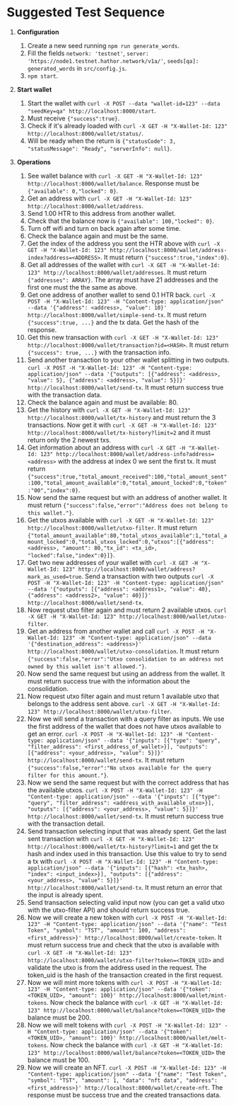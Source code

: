 # Suggested Test Sequence

1. **Configuration**
    1. Create a new seed running `npm run generate_words`.
    1. Fill the fields `network: 'testnet'`, `server: 'https://node1.testnet.hathor.network/v1a/'`, `seeds[qa]: generated_words` in `src/config.js`.
    1. `npm start`.

1. **Start wallet**
    1. Start the wallet with `curl -X POST --data "wallet-id=123" --data "seedKey=qa" http://localhost:8000/start`.
    1. Must receive `{"success":true}`.
    1. Check if it's already loaded with `curl -X GET -H "X-Wallet-Id: 123" http://localhost:8000/wallet/status/`.
    1. Will be ready when the return is `{"statusCode": 3, "statusMessage": "Ready", "serverInfo": null}`.

1. **Operations**
    1. See wallet balance with `curl -X GET -H "X-Wallet-Id: 123" http://localhost:8000/wallet/balance`. Response must be `{"available": 0,"locked": 0}`.
    1. Get an address with `curl -X GET -H "X-Wallet-Id: 123" http://localhost:8000/wallet/address`.
    1. Send 1.00 HTR to this address from another wallet.
    1. Check that the balance now is `{"available": 100,"locked": 0}`.
    1. Turn off wifi and turn on back again after some time.
    1. Check the balance again and must be the same.
    1. Get the index of the address you sent the HTR above with `curl -X GET -H "X-Wallet-Id: 123" http://localhost:8000/wallet/address-index?address=<ADDRESS>`. It must return `{"success":true,"index":0}`.
    1. Get all addresses of the wallet with `curl -X GET -H "X-Wallet-Id: 123" http://localhost:8000/wallet/addresses`. It must return `{"addresses": ARRAY}`. The array must have 21 addresses and the first one must the the same as above.
    1. Get one address of another wallet to send 0.1 HTR back. `curl -X POST -H "X-Wallet-Id: 123" -H "Content-type: application/json" --data '{"address": <address>, "value": 10}' http://localhost:8000/wallet/simple-send-tx`. It must return `{"success":true, ...}` and the tx data. Get the hash of the response.
    1. Get this new transaction with `curl -X GET -H "X-Wallet-Id: 123" http://localhost:8000/wallet/transaction?id=<HASH>`. It must return `{"success": true, ...}` with the transaction info.
    1. Send another transaction to your other wallet splitting in two outputs. `curl -X POST -H "X-Wallet-Id: 123" -H "Content-type: application/json" --data '{"outputs": [{"address": <address>, "value": 5}, {"address": <address>, "value": 5}]}' http://localhost:8000/wallet/send-tx`. It must return success true with the transaction data.
    1. Check the balance again and must be available: 80.
    1. Get the history with `curl -X GET -H "X-Wallet-Id: 123" http://localhost:8000/wallet/tx-history` and must return the 3 transactions. Now get it with `curl -X GET -H "X-Wallet-Id: 123" http://localhost:8000/wallet/tx-history?limit=2` and it must return only the 2 newest txs.
    1. Get information about an address with `curl -X GET -H "X-Wallet-Id: 123" http://localhost:8000/wallet/address-info?address=<address>` with the address at index 0 we sent the first tx. It must return `{"success":true,"total_amount_received":100,"total_amount_sent":100,"total_amount_available":0,"total_amount_locked":0,"token":"00","index":0}`.
    1. Now send the same request but with an address of another wallet. It must return `{"success":false,"error":"Address does not belong to this wallet."}`.
    1. Get the utxos available with `curl -X GET -H "X-Wallet-Id: 123" http://localhost:8000/wallet/utxo-filter`. It must return `{"total_amount_available":80,"total_utxos_available":1,"total_amount_locked":0,"total_utxos_locked":0,"utxos":[{"address": <address>, "amount": 80,"tx_id": <tx_id>, "locked":false,"index":0}]}`.
    1. Get two new addresses of your wallet with `curl -X GET -H "X-Wallet-Id: 123" http://localhost:8000/wallet/address?mark_as_used=true`. Send a transaction with two outputs `curl -X POST -H "X-Wallet-Id: 123" -H "Content-type: application/json" --data '{"outputs": [{"address": <address1>, "value": 40}, {"address": <address2>, "value": 40}]}' http://localhost:8000/wallet/send-tx`.
    1. Now request utxo filter again and must return 2 available utxos. `curl -X GET -H "X-Wallet-Id: 123" http://localhost:8000/wallet/utxo-filter`.
    1. Get an address from another wallet and call `curl -X POST -H "X-Wallet-Id: 123" -H "Content-type: application/json" --data '{"destination_address": <address>}' http://localhost:8000/wallet/utxo-consolidation`. It must return `{"success":false,"error":"Utxo consolidation to an address not owned by this wallet isn't allowed."}`.
    1. Now send the same request but using an address from the wallet. It must return success true with the information about the consolidation.
    1. Now request utxo filter again and must return 1 available utxo that belongs to the address sent above. `curl -X GET -H "X-Wallet-Id: 123" http://localhost:8000/wallet/utxo-filter`.
    1. Now we will send a transaction with a query filter as inputs. We use the first address of the wallet that does not have utxos available to get an error.  `curl -X POST -H "X-Wallet-Id: 123" -H "Content-type: application/json" --data '{"inputs": [{"type": "query", "filter_address": <first_address_of_wallet>}], "outputs": [{"address": <your_address>, "value": 5}]}' http://localhost:8000/wallet/send-tx`. It must return `{"success":false,"error":"No utxos available for the query filter for this amount."}`.
    1. Now we send the same request but with the correct address that has the available utxos. `curl -X POST -H "X-Wallet-Id: 123" -H "Content-type: application/json" --data '{"inputs": [{"type": "query", "filter_address": <address_with_available_utxo>}], "outputs": [{"address": <your_address>, "value": 5}]}' http://localhost:8000/wallet/send-tx`. It must return success true with the transaction detail.
    1. Send transaction selecting input that was already spent. Get the last sent transaction with `curl -X GET -H "X-Wallet-Id: 123" http://localhost:8000/wallet/tx-history?limit=1` and get the tx hash and index used in this transaction. Use this value to try to send a tx with `curl -X POST -H "X-Wallet-Id: 123" -H "Content-type: application/json" --data '{"inputs": [{"hash": <tx_hash>, "index": <input_index>}], "outputs": [{"address": <your_address>, "value": 5}]}' http://localhost:8000/wallet/send-tx`. It must return an error that the input is already spent.
    1. Send transaction selecting valid input now (you can get a valid utxo with the utxo-filter API) and should return success true.
    1. Now we will create a new token with `curl -X POST -H "X-Wallet-Id: 123" -H "Content-type: application/json" --data '{"name": "Test Token", "symbol": "TST", "amount": 100, "address": <first_address>}' http://localhost:8000/wallet/create-token`. It must return success true and check that the utxo is available with `curl -X GET -H "X-Wallet-Id: 123" http://localhost:8000/wallet/utxo-filter?token=<TOKEN_UID>` and validate the utxo is from the address used in the request. The token_uid is the hash of the transaction created in the first request.
    1. Now we will mint more tokens with `curl -X POST -H "X-Wallet-Id: 123" -H "Content-type: application/json" --data '{"token": <TOKEN_UID>, "amount": 100}' http://localhost:8000/wallet/mint-tokens`. Now check the balance with `curl -X GET -H "X-Wallet-Id: 123" http://localhost:8000/wallet/balance?token=<TOKEN_UID>` the balance must be 200.
    1. Now we will melt tokens with `curl -X POST -H "X-Wallet-Id: 123" -H "Content-type: application/json" --data '{"token": <TOKEN_UID>, "amount": 100}' http://localhost:8000/wallet/melt-tokens`. Now check the balance with `curl -X GET -H "X-Wallet-Id: 123" http://localhost:8000/wallet/balance?token=<TOKEN_UID>` the balance must be 100.
    1. Now we will create an NFT. `curl -X POST -H "X-Wallet-Id: 123" -H "Content-type: application/json" --data '{"name": "Test Token", "symbol": "TST", "amount": 1, "data": "nft data", "address": <first_address>}' http://localhost:8000/wallet/create-nft`. The response must be success true and the created transactions data.